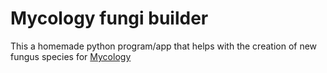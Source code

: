# Mycology fungi builder
This a homemade python program/app that helps with the creation of new fungus species for [Mycology](https://github.com/SimoMett/MycologyMC)
